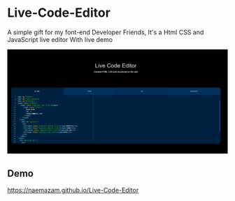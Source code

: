 # Live-Code-Editor

A simple gift for my font-end Developer Friends, It's a Html CSS and JavaScript live editor With live demo

<img src="livecodeeditor.PNG">

## Demo

https://naemazam.github.io/Live-Code-Editor 
